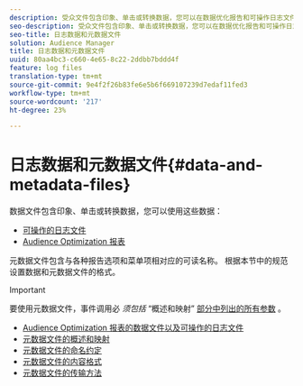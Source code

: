 ```yaml
---
description: 受众文件包含印象、单击或转换数据，您可以在数据优化报告和可操作日志文件中使用这些数据。 元数据文件包含与各种报告选项和菜单项相对应的可读名称。 根据本节中的规范设置数据和元数据文件的格式。
seo-description: 受众文件包含印象、单击或转换数据，您可以在数据优化报告和可操作日志文件中使用这些数据。 元数据文件包含与各种报告选项和菜单项相对应的可读名称。 根据本节中的规范设置数据和元数据文件的格式。
seo-title: 日志数据和元数据文件
solution: Audience Manager
title: 日志数据和元数据文件
uuid: 80aa4bc3-c660-4e65-8c22-2ddbb7bddd4f
feature: log files
translation-type: tm+mt
source-git-commit: 9e4f2f26b83fe6e5b6f669107239d7edaf11fed3
workflow-type: tm+mt
source-wordcount: '217'
ht-degree: 23%

---
```



# 日志数据和元数据文件{#data-and-metadata-files}

数据文件包含印象、单击或转换数据，您可以使用这些数据：

* [可操作的日志文件](/help/using/integration/media-data-integration/actionable-log-files.md)
* [Audience Optimization 报表](/help/using/reporting/audience-optimization-reports/audience-optimization-reports.md)

元数据文件包含与各种报告选项和菜单项相对应的可读名称。 根据本节中的规范设置数据和元数据文件的格式。

>[!IMPORTANT]
>
>要使用元数据文件，事件调用必 *须包括* “概述和映射” [部分中列出的所有参数](../../../reporting/audience-optimization-reports/metadata-files-intro/metadata-file-overview.md) 。

* [Audience Optimization 报表的数据文件以及可操作的日志文件](/help/using/reporting/audience-optimization-reports/metadata-files-intro/datafiles-intro.md)
* [元数据文件的概述和映射](/help/using/reporting/audience-optimization-reports/metadata-files-intro/metadata-file-overview.md)
* [元数据文件的命名约定](/help/using/reporting/audience-optimization-reports/metadata-files-intro/metadata-file-names.md)
* [元数据文件的内容格式](/help/using/reporting/audience-optimization-reports/metadata-files-intro/metadata-file-contents.md)
* [元数据文件的传输方法](/help/using/reporting/audience-optimization-reports/metadata-files-intro/metadata-delivery-methods.md)